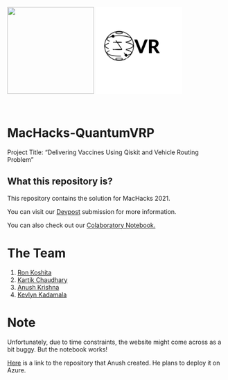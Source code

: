 <p><img src="https://challengepost-s3-challengepost.netdna-ssl.com/photos/production/challenge_photos/001/325/482/datas/full_width.jpg" height="200px" width="200px">
<img src="static/img/logo.png" height = "200px">
</p>
<br>

# MacHacks-QuantumVRP
Project Title: “Delivering Vaccines Using Qiskit and Vehicle Routing Problem”

## What this repository is?
This repository contains the solution for MacHacks 2021.

You can visit our [Devpost](https://devpost.com/software/quantum-computing-submission) submission for more information.

You can also check out our [Colaboratory Notebook.](https://colab.research.google.com/drive/1X45_bCvQvrGbl0iOFTDYsXUjWX_v27f4?usp=sharing)

# The Team
1. [Ron Koshita](https://github.com/rkoshita)
2. [Kartik Chaudhary](https://devpost.com/kartutanu)
3. [Anush Krishna](https://github.com/anushkrishnav)
4. [Kevlyn Kadamala](https://github.com/https://github.com/kad99kev)

# Note
Unfortunately, due to time constraints, the website might come across as a bit buggy. But the notebook works!

[Here](https://github.com/anushkrishnav/QVR) is a link to the repository that Anush created. He plans to deploy it on Azure.
